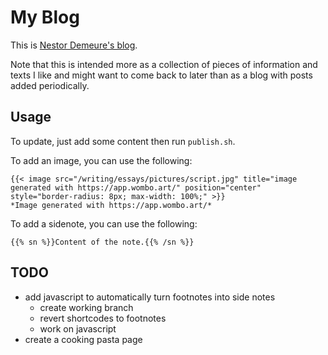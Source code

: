 # My Blog

This is [Nestor Demeure's blog](https://nestordemeure.github.io/).

Note that this is intended more as a collection of pieces of information and texts I like and might want to come back to later than as a blog with posts added periodically.

## Usage

To update, just add some content then run `publish.sh`.

To add an image, you can use the following:

```
{{< image src="/writing/essays/pictures/script.jpg" title="image generated with https://app.wombo.art/" position="center" style="border-radius: 8px; max-width: 100%;" >}}
*Image generated with https://app.wombo.art/*
```

To add a sidenote, you can use the following:

```
{{% sn %}}Content of the note.{{% /sn %}}
```

## TODO

- add javascript to automatically turn footnotes into side notes
  - create working branch
  - revert shortcodes to footnotes
  - work on javascript
- create a cooking pasta page

